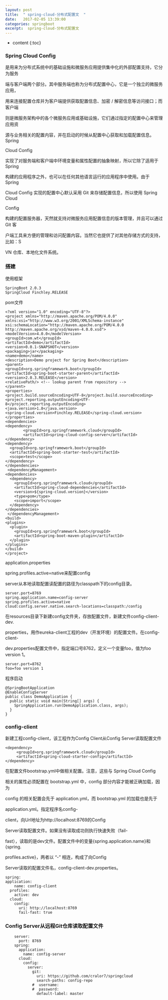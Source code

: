 ```yaml
---
layout: post
title:  " spring-cloud-分布式配置文  "
date:   2017-02-05 13:39:00
categories: springboot
excerpt:  spring-cloud-分布式配置文
---
```


* content
{:toc}


### Spring Cloud Config

是用来为分布式系统中的基础设施和微服务应用提供集中化的外部配置支持，它分为服务

端与客户端两个部分。其中服务端也称为分布式配置中心，它是一个独立的微服务应用，

用来连接配置仓库并为客户端提供获取配置信息、加密 / 解密信息等访问接口；而客户端

则是微服务架构中的各个微服务应用或基础设施，它们通过指定的配置中心来管理应用资

源与业务相关的配置内容，并在启动的时候从配置中心获取和加载配置信息。Spring 

Cloud Config 

实现了对服务端和客户端中环境变量和属性配置的抽象映射，所以它除了适用于 Spring 

构建的应用程序之外，也可以在任何其他语言运行的应用程序中使用。由于 Spring 

Cloud Config 实现的配置中心默认采用 Git 来存储配置信息，所以使用 Spring Cloud 

Config 

构建的配置服务器，天然就支持对微服务应用配置信息的版本管理，并且可以通过 Git 客


户端工具来方便的管理和访问配置内容。当然它也提供了对其他存储方式的支持，比如：S

VN 仓库、本地化文件系统。



### 搭建

使用框架

    SpringBoot 2.0.3
    SpringCloud Finchley.RELEASE


pom文件


    <?xml version="1.0" encoding="UTF-8"?>
    <project xmlns="http://maven.apache.org/POM/4.0.0" xmlns:xsi="http://www.w3.org/2001/XMLSchema-instance"
    xsi:schemaLocation="http://maven.apache.org/POM/4.0.0 http://maven.apache.org/xsd/maven-4.0.0.xsd">
    <modelVersion>4.0.0</modelVersion>
    <groupId>com.wt</groupId>
    <artifactId>demo</artifactId>
    <version>0.0.1-SNAPSHOT</version>
    <packaging>jar</packaging>
    <name>demo</name>
    <description>Demo project for Spring Boot</description>
    <parent>
    <groupId>org.springframework.boot</groupId>
    <artifactId>spring-boot-starter-parent</artifactId>
    <version>2.0.3.RELEASE</version>
    <relativePath/> <!-- lookup parent from repository -->
    </parent>
    <properties>
    <project.build.sourceEncoding>UTF-8</project.build.sourceEncoding>
    <project.reporting.outputEncoding>UTF-8</project.reporting.outputEncoding>
    <java.version>1.8</java.version>
    <spring-cloud.version>Finchley.RELEASE</spring-cloud.version>
    </properties>
    <dependencies>
    <dependency>
            <groupId>org.springframework.cloud</groupId>
            <artifactId>spring-cloud-config-server</artifactId>
    </dependency>
    <dependency>
      <groupId>org.springframework.boot</groupId>
      <artifactId>spring-boot-starter-test</artifactId>
      <scope>test</scope>
    </dependency>
    </dependencies>
     <dependencyManagement>
    <dependencies>
      <dependency>
        <groupId>org.springframework.cloud</groupId>
        <artifactId>spring-cloud-dependencies</artifactId>
        <version>${spring-cloud.version}</version>
        <type>pom</type>
        <scope>import</scope>
      </dependency>
    </dependencies>
     </dependencyManagement>
    <build>
    <plugins>
      <plugin>
        <groupId>org.springframework.boot</groupId>
        <artifactId>spring-boot-maven-plugin</artifactId>
      </plugin>
    </plugins>
    </build>
    </project>


application.properties

spring.profiles.active=native来配置config 

server从本地读取配置读配置的路径为classpath下的config目录。


    server.port=8769
    spring.application.name=config-server
    spring.profiles.active=native
    cloud:config.server.native.search-locations=classpath:/config



在resources目录下新建config文件夹，存放配置文件，新建文件config-client-dev.

properties，用作eureka-client工程的dev（开发环境）的配置文件。在config-client-

dev.properties配置文件中，指定端口号8762，定义一个变量foo，值为foo version 1。

    server.port=8762
    foo=foo version 1



程序启动



    @SpringBootApplication
    @EnableConfigServer
    public class DemoApplication {
      public static void main(String[] args) {
        SpringApplication.run(DemoApplication.class, args);
      }
    }




### config-client

新建工程config-client，该工程作为Config Client从Config Server读取配置文件

    <dependency>
         <groupId>org.springframework.cloud</groupId>
         <artifactId>spring-cloud-starter-config</artifactId>
    </dependency>


在配置文件bootstrap.yml中做相关配置。注意，这些与 Spring Cloud Config 

相关的属性必须配置在 bootstrap.yml 中，config 部分内容才能被正确加载，因为 

config 的相关配置会先于 application.yml，而 bootstrap.yml 的加载也是先于 

application.yml。指定程序名config-

client，向Url地址为http://localhost:8769的Config 

Server读取配置文件。如果没有读取成功则执行快速失败（fail-

fast），读取的是dev文件。配置文件中的变量{spring.application.name}和{spring.

profiles.active}，两者以 “-” 相连，构成了向Config 

Server读取的配置文件名，config-client-dev.properties。


    spring:
    application:
        name: config-client
      profiles:
        active: dev
      cloud:
        config:
          uri: http://localhost:8769
          fail-fast: true

###  Config Server从远程Git仓库读取配置文件


        server:
          port: 8769
        spring:
          application:
            name: config-server
          cloud:
            config:
              server:
                git:
                  uri: https://github.com/cralor7/springcloud
                  search-paths: config-repo
                #  username:
                #  password:
                  default-label: master
